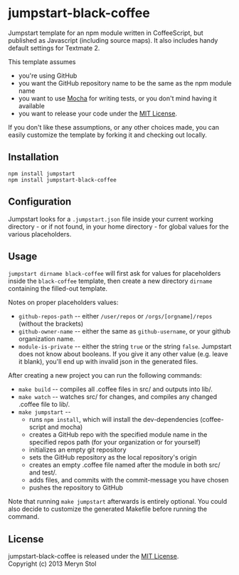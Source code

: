 # jumpstart-black-coffee 

Jumpstart template for an npm module written in CoffeeScript, but published as Javascript (including source maps). It also includes handy default settings for Textmate 2.

This template assumes

* you're using GitHub
* you want the GitHub repository name to be the same as the npm module name
* you want to use [Mocha](http://visionmedia.github.io/mocha/) for writing tests, or you don't mind having it available
* you want to release your code under the [MIT License](http://opensource.org/licenses/MIT).

If you don't like these assumptions, or any other choices made, you can easily customize the template by forking it and checking out locally.

## Installation
```
npm install jumpstart
npm install jumpstart-black-coffee
```

## Configuration
Jumpstart looks for a `.jumpstart.json` file inside your current working directory - or if not found, in your home directory - for global values for the various placeholders.

## Usage
`jumpstart dirname black-coffee` will first ask for values for placeholders inside the `black-coffee` template, then create a new directory `dirname` containing the filled-out template.

Notes on proper placeholders values:

* `github-repos-path` -- either `/user/repos` or `/orgs/[orgname]/repos` (without the brackets)
* `github-owner-name` -- either the same as `github-username`, or your github organization name.
* `module-is-private` -- either the string `true` or the string `false`. Jumpstart does not know about booleans. If you give it any other value (e.g. leave it blank), you'll end up with invalid json in the generated files.

After creating a new project you can run the following commands:

* `make build` -- compiles all .coffee files in src/ and outputs into lib/.
* `make watch` -- watches src/ for changes, and compiles any changed .coffee file to lib/.
* `make jumpstart` -- 
  * runs `npm install`, which will install the dev-dependencies (coffee-script and mocha)
  * creates a GitHub repo with the specified module name in the specified repos path (for your organization or for yourself)
  * initializes an empty git repository
  * sets the GitHub repository as the local repository's origin
  * creates an empty .coffee file named after the module in both src/ and test/.
  * adds files, and commits with the commit-message you have chosen
  * pushes the repository to GitHub
  
Note that running `make jumpstart` afterwards is entirely optional. You could also decide to customize the generated Makefile before running the command.

## License

jumpstart-black-coffee is released under the [MIT License](http://opensource.org/licenses/MIT).  
Copyright (c) 2013 Meryn Stol